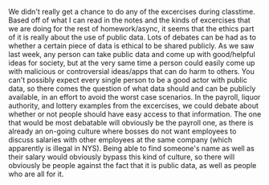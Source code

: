 We didn't really get a chance to do any of the excercises during classtime. Based off of what I can read in the notes and the kinds of excercises that we are doing for the rest of homework/async, it seems that the ethics part of it is really about the use of 
public data. Lots of debates can be had as to whether a certain piece of data is ethical to be shared publicly. As we saw last week, any person can take public data and come up with good/helpful ideas for society, but at the very same time a person could easily
come up with malicious or controversial ideas/apps that can do harm to others. You can't possibly expect every single person to be a good actor with public data, so there comes the question of what data should and can be publicly available, in an effort to avoid
the worst case scenarios. In the payroll, liquor authority, and lottery examples from the excercises, we could debate about whether or not people should have easy access to that information. The one that would be most debatable will obviously be the payroll one,
as there is already an on-going culture where bosses do not want employees to discuss salaries with other employees at the same company (which apparently is illegal in NYS). Being able to find someone's name as well as their salary would obviously bypass this kind of
culture, so there will obviously be people against the fact that it is public data, as well as people who are all for it. 

